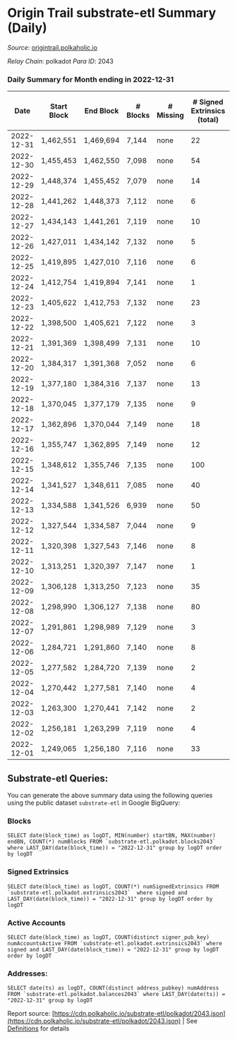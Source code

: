 # Origin Trail substrate-etl Summary (Daily)

_Source_: [origintrail.polkaholic.io](https://origintrail.polkaholic.io)

*Relay Chain*: polkadot
*Para ID*: 2043



### Daily Summary for Month ending in 2022-12-31


| Date | Start Block | End Block | # Blocks | # Missing | # Signed Extrinsics (total) | # Active Accounts | # Addresses with Balances | # Events | # Transfers | # XCM Transfers In | # XCM Transfers Out |
| ---- | ----------- | --------- | -------- | --------- | --------------------------- | ----------------- | ------------------------- | -------- | ----------- | ------------------ | ------------------- |
| 2022-12-31 | 1,462,551 | 1,469,694 | 7,144 | none  | 22 | 15 | 3,523 | 63,982 | 1,955  |   |   |
| 2022-12-30 | 1,455,453 | 1,462,550 | 7,098 | none  | 54 | 8 | 3,510 | 61,722 | 1,980  |   |   |
| 2022-12-29 | 1,448,374 | 1,455,452 | 7,079 | none  | 14 | 10 | 3,471 | 60,646 | 1,915  |   |   |
| 2022-12-28 | 1,441,262 | 1,448,373 | 7,112 | none  | 6 | 6 | 3,466 | 59,740 | 1,759  |   |   |
| 2022-12-27 | 1,434,143 | 1,441,261 | 7,119 | none  | 10 | 7 | 3,465 | 45,922 | 1,258  |   |   |
| 2022-12-26 | 1,427,011 | 1,434,142 | 7,132 | none  | 5 | 4 | 3,462 | 14,459 | 146  |   |   |
| 2022-12-25 | 1,419,895 | 1,427,010 | 7,116 | none  | 6 | 6 |  | 14,438 | 148  |   |   |
| 2022-12-24 | 1,412,754 | 1,419,894 | 7,141 | none  | 1 | 1 |  | 14,388 | 30  |   |   |
| 2022-12-23 | 1,405,622 | 1,412,753 | 7,132 | none  | 23 | 8 |  | 80,947 | 2,509  |   |   |
| 2022-12-22 | 1,398,500 | 1,405,621 | 7,122 | none  | 3 | 3 |  | 117,117 | 3,360  |   |   |
| 2022-12-21 | 1,391,369 | 1,398,499 | 7,131 | none  | 10 | 9 |  | 117,549 | 3,501  |   |   |
| 2022-12-20 | 1,384,317 | 1,391,368 | 7,052 | none  | 6 | 5 |  | 117,369 | 3,471  |   |   |
| 2022-12-19 | 1,377,180 | 1,384,316 | 7,137 | none  | 13 | 10 |  | 79,660 | 2,552  |   |   |
| 2022-12-18 | 1,370,045 | 1,377,179 | 7,135 | none  | 9 | 7 |  | 123,511 | 3,512  |   |   |
| 2022-12-17 | 1,362,896 | 1,370,044 | 7,149 | none  | 18 | 13 | 3,450 | 134,723 | 3,659  |   |   |
| 2022-12-16 | 1,355,747 | 1,362,895 | 7,149 | none  | 12 | 9 | 3,443 | 135,337 | 3,529  |   |   |
| 2022-12-15 | 1,348,612 | 1,355,746 | 7,135 | none  | 100 | 40 | 3,440 | 52,778 | 1,881  |   |   |
| 2022-12-14 | 1,341,527 | 1,348,611 | 7,085 | none  | 40 | 12 |  | 184,051 | 10,029  |   |   |
| 2022-12-13 | 1,334,588 | 1,341,526 | 6,939 | none  | 50 | 11 |  | 336,939 | 15,904  |   |   |
| 2022-12-12 | 1,327,544 | 1,334,587 | 7,044 | none  | 9 | 8 | 3,323 | 123,085 | 4,842  |   |   |
| 2022-12-11 | 1,320,398 | 1,327,543 | 7,146 | none  | 8 | 8 |  | 14,603 | 235  |   |   |
| 2022-12-10 | 1,313,251 | 1,320,397 | 7,147 | none  | 1 | 1 |  | 14,741 | 54  |   |   |
| 2022-12-09 | 1,306,128 | 1,313,250 | 7,123 | none  | 35 | 16 |  | 17,294 | 474  |   |   |
| 2022-12-08 | 1,298,990 | 1,306,127 | 7,138 | none  | 80 | 43 |  | 15,460 | 384  |   |   |
| 2022-12-07 | 1,291,861 | 1,298,989 | 7,129 | none  | 3 | 2 |  | 14,349 | 60  |   |   |
| 2022-12-06 | 1,284,721 | 1,291,860 | 7,140 | none  | 8 | 3 |  | 14,465 | 109  |   |   |
| 2022-12-05 | 1,277,582 | 1,284,720 | 7,139 | none  | 2 | 2 |  | 14,360 | 60  |   |   |
| 2022-12-04 | 1,270,442 | 1,277,581 | 7,140 | none  | 4 | 4 | 3,223 | 14,442 | 116  | 1  |   |
| 2022-12-03 | 1,263,300 | 1,270,441 | 7,142 | none  | 2 | 2 |  | 14,364 | 58  |   |   |
| 2022-12-02 | 1,256,181 | 1,263,299 | 7,119 | none  | 4 | 4 |  | 14,396 | 118  |   |   |
| 2022-12-01 | 1,249,065 | 1,256,180 | 7,116 | none  | 33 | 5 |  | 14,926 | 279  |   |   |

## Substrate-etl Queries:
You can generate the above summary data using the following queries using the public dataset `substrate-etl` in Google BigQuery:


### Blocks
```
SELECT date(block_time) as logDT, MIN(number) startBN, MAX(number) endBN, COUNT(*) numBlocks FROM `substrate-etl.polkadot.blocks2043`  where LAST_DAY(date(block_time)) = "2022-12-31" group by logDT order by logDT
```


### Signed Extrinsics
```
SELECT date(block_time) as logDT, COUNT(*) numSignedExtrinsics FROM `substrate-etl.polkadot.extrinsics2043`  where signed and LAST_DAY(date(block_time)) = "2022-12-31" group by logDT order by logDT
```


### Active Accounts
```
SELECT date(block_time) as logDT, COUNT(distinct signer_pub_key) numAccountsActive FROM `substrate-etl.polkadot.extrinsics2043` where signed and LAST_DAY(date(block_time)) = "2022-12-31" group by logDT order by logDT
```


### Addresses:
```
SELECT date(ts) as logDT, COUNT(distinct address_pubkey) numAddress FROM `substrate-etl.polkadot.balances2043` where LAST_DAY(date(ts)) = "2022-12-31" group by logDT
```



Report source: [https://cdn.polkaholic.io/substrate-etl/polkadot/2043.json](https://cdn.polkaholic.io/substrate-etl/polkadot/2043.json) | See [Definitions](/DEFINITIONS.md) for details

